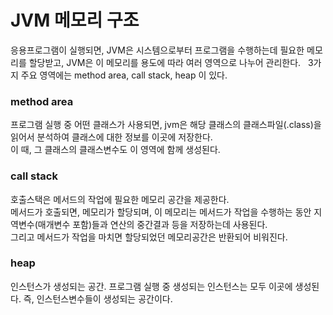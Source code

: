 # JVM 메모리 구조
응용프로그램이 실행되면, JVM은 시스템으로부터 프로그램을 수행하는데 필요한 메모리를 할당받고, JVM은 이 메모리를 용도에 따라 여러 영역으로 나누어 관리한다.  
3가지 주요 영역에는 method area, call stack, heap 이 있다.

### method area
프로그램 실행 중 어떤 클래스가 사용되면, jvm은 해당 클래스의 클래스파일(.class)을 읽어서 분석하여 클래스에 대한 정보를 이곳에 저장한다.  
이 때, 그 클래스의 클래스변수도 이 영역에 함께 생성된다.

### call stack
호출스택은 메서드의 작업에 필요한 메모리 공간을 제공한다.  
메서드가 호출되면, 메모리가 할당되며, 이 메모리는 메서드가 작업을 수행하는 동안 지역변수(매개변수 포함)들과 연산의 중간결과 등을 저장하는데 사용된다.  
그리고 메서드가 작업을 마치면 할당되었던 메모리공간은 반환되어 비워진다.

### heap
인스턴스가 생성되는 공간. 프로그램 실행 중 생성되는 인스턴스는 모두 이곳에 생성된다.
즉, 인스턴스변수들이 생성되는 공간이다.

